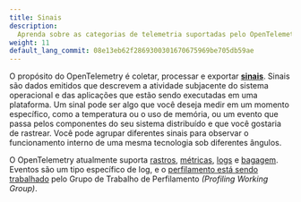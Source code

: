 ```yaml
---
title: Sinais
description:
  Aprenda sobre as categorias de telemetria suportadas pelo OpenTelemetry
weight: 11
default_lang_commit: 08e13eb62f2869300301670675969be705db59ae
---
```


O propósito do OpenTelemetry é coletar, processar e exportar **[sinais][]**.
Sinais são dados emitidos que descrevem a atividade subjacente do sistema
operacional e das aplicações que estão sendo executadas em uma plataforma. Um
sinal pode ser algo que você deseja medir em um momento específico, como a
temperatura ou o uso de memória, ou um evento que passa pelos componentes do seu
sistema distribuído e que você gostaria de rastrear. Você pode agrupar
diferentes sinais para observar o funcionamento interno de uma mesma tecnologia
sob diferentes ângulos.

O OpenTelemetry atualmente suporta [rastros](/docs/concepts/signals/traces),
[métricas](/docs/concepts/signals/metrics), [logs](/docs/concepts/signals/logs)
e [bagagem](/docs/concepts/signals/baggage). Eventos são um tipo específico de
log, e o
[perfilamento está sendo trabalhado](https://github.com/open-telemetry/opentelemetry-specification/blob/main/oteps/profiles/0212-profiling-vision.md)
pelo Grupo de Trabalho de Perfilamento _(Profiling Working Group)_.

[sinais]: /docs/specs/otel/glossary/#signals
